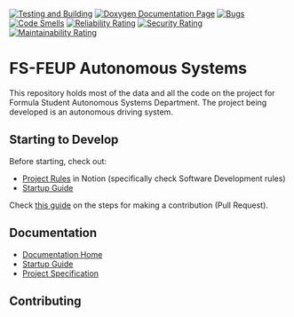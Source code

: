 [![Testing and Building](https://github.com/fs-feup/autonomous-systems/actions/workflows/build.yml/badge.svg)](https://github.com/fs-feup/autonomous-systems/actions/workflows/build.yml)
[![Doxygen Documentation Page](https://github.com/fs-feup/autonomous-systems/actions/workflows/doxygen.yml/badge.svg)](https://github.com/fs-feup/autonomous-systems/actions/workflows/doxygen.yml)
[![Bugs](https://sonarcloud.io/api/project_badges/measure?project=fs-feup_autonomous-systems&metric=bugs)](https://sonarcloud.io/summary/new_code?id=fs-feup_autonomous-systems)
[![Code Smells](https://sonarcloud.io/api/project_badges/measure?project=fs-feup_autonomous-systems&metric=code_smells)](https://sonarcloud.io/summary/new_code?id=fs-feup_autonomous-systems)
[![Reliability Rating](https://sonarcloud.io/api/project_badges/measure?project=fs-feup_autonomous-systems&metric=reliability_rating)](https://sonarcloud.io/summary/new_code?id=fs-feup_autonomous-systems)
[![Security Rating](https://sonarcloud.io/api/project_badges/measure?project=fs-feup_autonomous-systems&metric=security_rating)](https://sonarcloud.io/summary/new_code?id=fs-feup_autonomous-systems)
[![Maintainability Rating](https://sonarcloud.io/api/project_badges/measure?project=fs-feup_autonomous-systems&metric=sqale_rating)](https://sonarcloud.io/summary/new_code?id=fs-feup_autonomous-systems)

# FS-FEUP Autonomous Systems

This repository holds most of the data and all the code on the project for Formula Student Autonomous Systems Department. The project being developed is an autonomous driving system.

## Starting to Develop

Before starting, check out:
- [Project Rules](https://www.notion.so/FS-FEUP-HUB-6873ab8de3b44fad990d264023fbce8b?pvs=4) in Notion (specifically check Software Development rules)
- [Startup Guide](./docs/tutorials/startup_guide.md)

Check [this guide](./docs/tutorials/contribute.md) on the steps for making a contribution (Pull Request).

## Documentation
- [Documentation Home](./docs)
- [Startup Guide](./docs/tutorials/startup_guide.md)
- [Project Specification](./docs/project-specification.md)

## Contributing

